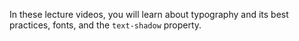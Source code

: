 In these lecture videos, you will learn about typography and its best practices, fonts, and the `text-shadow` property.
